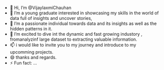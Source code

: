 - 👋 Hi, I’m @VijaylaxmiChauhan
- 👀 I’m a young graduate interested in showcasing my skills in the world of data full of insights and uncover stories,
- 🌱 I’m a passionate individual towards data and its insights as well as the hidden patterns in it.
- 💞️ I’m excited to dive int the dynamic and fast growing industory , fromanalyzinf large dataset to extracting valuable information.
- 📫 i would like to invite you to my journey and introduce to my upcomming projects.
- 😄 thanks and regards.
- ⚡ Fun fact: ...

<!---
VijaylaxmiChauha/VijaylaxmiChauha is a ✨ special ✨ repository because its `README.md` (this file) appears on your GitHub profile.
You can click the Preview link to take a look at your changes.
--->
